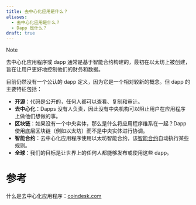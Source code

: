 ```yaml
---
title: 去中心化应用是什么？
aliases:
  - 去中心化应用是什么？
  - Dapp 是什么？
draft: true
---
```

>[!NOTE]
>去中心化应用程序或 dapp 通常是基于智能合约构建的，最初在以太坊上被创建，旨在让用户更好地控制他们的财务和数据。


目前仍然没有一个公认的 dapp 定义，因为它是一个相对较新的概念。但 dapp 的主要特征包括：
- **开源**：代码是公开的，任何人都可以查看、复制和审计。
- **去中心化**：Dapps 没有人负责，因此没有中央机构可以阻止用户在应用程序上做他们想做的事。
- **区块链**：如果没有一个中央实体，那么是什么将应用程序维系在一起？Dapp 使用底层区块链（例如以太坊）而不是中央实体进行协调。
- **智能合约**：去中心化应用程序使用以太坊智能合约，该[智能合约](https://coindesk.com/learn/ethereum-101/ethereum-smart-contracts-work)自动执行某些规则。
- **全球**：我们的目标是让世界上的任何人都能够发布或使用这些 dapp。

# 参考

什么是去中心化应用程序：[coindesk.com](https://www.coindesk.com/learn/what-is-a-decentralized-application/)

